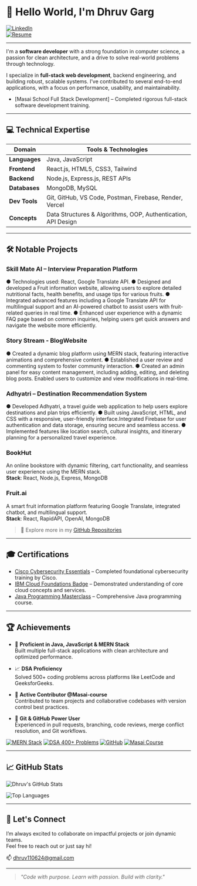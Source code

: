 # 👋 Hello World, I'm Dhruv Garg

[![LinkedIn](https://img.shields.io/badge/-LinkedIn-0A66C2?style=flat&logo=linkedin&logoColor=white)](https://www.linkedin.com/in/dhruv-garg-0656b9228)  
[![Resume](https://img.shields.io/badge/-Resume-4CAF50?style=flat&logo=adobe-acrobat-reader&logoColor=white)](https://drive.google.com/file/d/12wa09oi377QbjHL9dktZRbX0jueK0JaD/view?usp=drive_link)

---
I'm a **software developer** with a strong foundation in computer science, a passion for clean architecture, and a drive to solve real-world problems through technology.

I specialize in **full-stack web development**, backend engineering, and building robust, scalable systems. I’ve contributed to several end-to-end applications, with a focus on performance, usability, and maintainability.

- [Masai School Full Stack Development]  – Completed rigorous full-stack software development training.
---

## 💻 Technical Expertise

| Domain | Tools & Technologies |
|--------|----------------------|
| **Languages** | Java, JavaScript |
| **Frontend** | React.js, HTML5, CSS3, Tailwind |
| **Backend** | Node.js, Express.js, REST APIs |
| **Databases** | MongoDB, MySQL |
| **Dev Tools** | Git, GitHub, VS Code, Postman, Firebase, Render, Vercel |
| **Concepts** | Data Structures & Algorithms, OOP, Authentication, API Design |

---
## 🛠️ Notable Projects

### Skill Mate AI – Interview Preparation Platform 
**●** Technologies used: React, Google Translate API.
**●** Designed and developed a Fruit information website, allowing users to explore detailed nutritional facts, health benefits, and
usage tips for various fruits.
**●** Integrated advanced features including a Google Translate API for multilingual support and an AI-powered chatbot to assist
users with fruit-related queries in real time.
**●** Enhanced user experience with a dynamic FAQ page based on common inquiries, helping users get quick answers and
navigate the website more efficiently.
### Story Stream - BlogWebsite
**●** Created a dynamic blog platform using MERN stack, featuring interactive animations and comprehensive content.
**●** Established a user review and commenting system to foster community interaction.
**●** Created an admin panel for easy content management, including adding, editing, and deleting blog posts. Enabled users to
customize and view modifications in real-time.
### Adhyatri – Destination Recommendation System
**●** Developed Adhyatri, a travel guide web application to help users explore destinations and plan trips efficiently.
**●** Built using JavaScript, HTML, and CSS with a responsive, user-friendly interface.Integrated Firebase for user authentication
and data storage, ensuring secure and seamless access.
**●** Implemented features like location search, cultural insights, and itinerary planning for a personalized travel experience.
### BookHut  
An online bookstore with dynamic filtering, cart functionality, and seamless user experience using the MERN stack.  
**Stack**: React, Node.js, Express, MongoDB
### Fruit.ai  
A smart fruit information platform featuring Google Translate, integrated chatbot, and multilingual support.  
**Stack**: React, RapidAPI, OpenAI, MongoDB

> 🔗 Explore more in my [GitHub Repositories](https://github.com/Dhruv-garg17?tab=repositories)

---
## 🎓 Certifications

- [Cisco Cybersecurity Essentials](https://www.cisco.com/c/en_in/training-events/training-certifications/certifications/cybersecurity-essentials.html) – Completed foundational cybersecurity training by Cisco.
- [IBM Cloud Foundations Badge](https://www.your-ibm-cert-link.com) – Demonstrated understanding of core cloud concepts and services.
- [Java Programming Masterclass](https://www.udemy.com/course/java-the-complete-java-developer-course/) – Comprehensive Java programming course.

---
## 🏆 Achievements

- 🧠 **Proficient in Java, JavaScript & MERN Stack**  
  Built multiple full-stack applications with clean architecture and optimized performance.

- 📈 **DSA Proficiency**  
  Solved 500+ coding problems across platforms like LeetCode and GeeksforGeeks.

- 👥 **Active Contributor @Masai-course**  
  Contributed to team projects and collaborative codebases with version control best practices.
  
- 🧰 **Git & GitHub Power User**  
  Experienced in pull requests, branching, code reviews, merge conflict resolution, and Git workflows.

[![MERN Stack](https://img.shields.io/badge/MERN%20Stack-Expert-brightgreen)](#)
[![DSA 400+ Problems](https://img.shields.io/badge/DSA-400%2B%20Problems-orange)](#)
[![GitHub](https://img.shields.io/badge/GitHub-Contributor-blue)](#)
[![Masai Course](https://img.shields.io/badge/Masai-Organization-red)](https://github.com/masai-course)

---
## 📈 GitHub Stats

![Dhruv's GitHub Stats](https://github-readme-stats.vercel.app/api?username=Dhruv-garg17&show_icons=true&theme=github_dark&hide_title=false&count_private=true)

![Top Languages](https://github-readme-stats.vercel.app/api/top-langs/?username=Dhruv-garg17&layout=compact&theme=github_dark)


---
## 🤝 Let's Connect
I’m always excited to collaborate on impactful projects or join dynamic teams.  
Feel free to reach out or just say hi!

📫 [dhruv110624@gmail.com](mailto:dhruv110624@gmail.com) 

---

> *"Code with purpose. Learn with passion. Build with clarity."*
